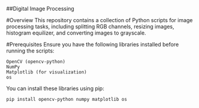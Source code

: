 ##Digital Image Processing

#Overview
This repository contains a collection of Python scripts for image processing tasks, including splitting RGB channels, 
resizing images, histogram equilizer, and converting images to grayscale.

#Prerequisites
Ensure you have the following libraries installed before running the scripts:

    OpenCV (opencv-python)
    NumPy
    Matplotlib (for visualization)
    os

You can install these libraries using pip:

    pip install opencv-python numpy matplotlib os


